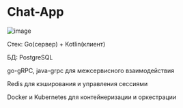 # Chat-App

![image](https://github.com/user-attachments/assets/d9f193ca-f4c8-4557-9da4-fa61d10cfc80)

Стек: Go(сервер) + Kotlin(клиент)

БД: PostgreSQL

go-gRPC, java-grpc для межсервисного взаимодействия

Redis для кэширования и управления сессиями

Docker и Kubernetes для контейнеризации и оркестрации
